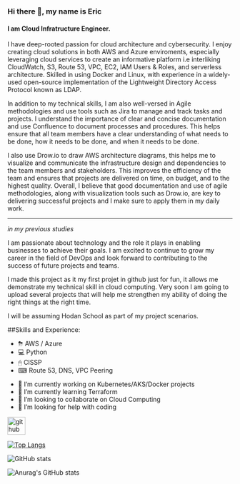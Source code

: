 <!--
**esolace88/esolace88** is a ✨ _special_ ✨ repository because its `README.md` (this file) appears on your GitHub profile.

Here are some ideas to get you started:

- 🔭 I’m currently working on ...
- 🌱 I’m currently learning ...
- 👯 I’m looking to collaborate on ...
- 🤔 I’m looking for help with ...
- 💬 Ask me about ...
- 📫 How to reach me: ...
- 😄 Pronouns: ...
- ⚡ Fun fact: ...
-->

<!--![I am Cloud Computing Engineer.] (<Enter URL of Pic>)-->

### Hi there 👋, my name is Eric
#### I am Cloud Infratructure Engineer.

I have deep-rooted passion for cloud architecture and cybersecurity. I enjoy creating cloud solutions in both AWS and Azure enviroments, especially leveraging cloud services to create an informative platform i.e interliking CloudWatch, S3, Route 53, VPC, EC2, IAM Users & Roles, and serverless architecture. Skilled in using Docker and Linux, with experience in a widely-used open-source implementation of the Lightweight Directory Access Protocol known as LDAP. 

In addition to my technical skills, I am also well-versed in Agile methodologies and use tools such as Jira to manage and track tasks and projects. I understand the importance of clear and concise documentation and use Confluence to document processes and procedures. This helps ensure that all team members have a clear understanding of what needs to be done, how it needs to be done, and when it needs to be done. 

I also use Drow.io to draw AWS architecture diagrams, this helps me to visualize and communicate the infrastructure design and dependencies to the team members and stakeholders. This improves the efficiency of the team and ensures that projects are delivered on time, on budget, and to the highest quality. Overall, I believe that good documentation and use of agile methodologies, along with visualization tools such as Drow.io, are key to delivering successful projects and I make sure to apply them in my daily work.


-------------
*in my previous studies*

I am passionate about technology and the role it plays in enabling businesses to achieve their goals. I am excited to continue to grow my career in the field of DevOps and look forward to contributing to the success of future projects and teams.


I made this project as it my first projet in github just for fun, it allows me demonstrate my technical skill in cloud computing. Very soon I am going to upload several projects that will help me strengthen my ability of doing the right things at the right time. 

I will be assuming Hodan School as part of my project scenarios. 

##Skills and Experience: 
* ⛈ AWS / Azure
* 💻 Python
* 🖱 CISSP
* ⌨ Route 53, DNS, VPC Peering

- 🔭 I’m currently working on Kubernetes/AKS/Docker projects
- 🌱 I’m currently learning Terraform 
- 👯 I’m looking to collaborate on Cloud Computing 
- 🤔 I’m looking for help with coding 


[<img src='https://cdn.jsdelivr.net/npm/simple-icons@3.0.1/icons/github.svg' alt='github' height='40'>](https://github.com/MoRoble)  

<!--<a href='https://archiveprogram.github.com/'><img src='https://raw.githubusercontent.com/acervenky/animated-github-badges/master/assets/acbadge.gif' width='40' height='40'></a> -->

[![Top Langs](https://github-readme-stats.vercel.app/api/top-langs/?username=esolace88)](https://github.com/anuraghazra/github-readme-stats)

![GitHub stats](https://github-readme-stats.vercel.app/api?username=esolace88&show_icons=true)  


![Anurag's GitHub stats](https://github-readme-stats.vercel.app/api?username=esolace88&theme=darcula&show_icons=true)
